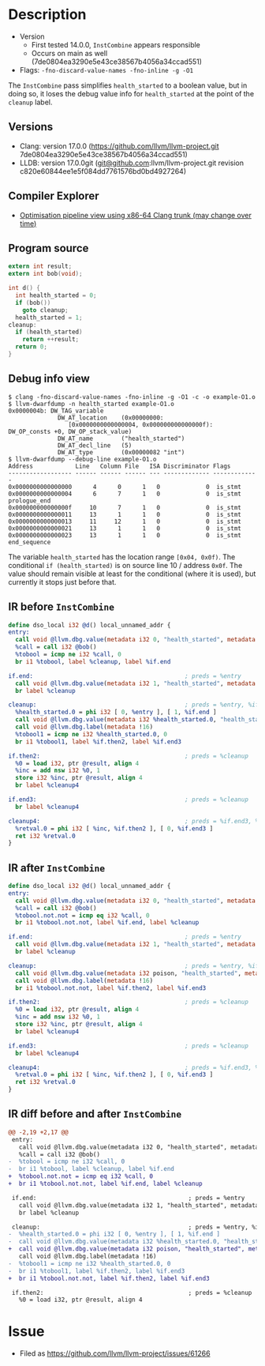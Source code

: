 # Description

* Version
  * First tested 14.0.0, `InstCombine` appears responsible
  * Occurs on main as well (7de0804ea3290e5e43ce38567b4056a34ccad551)
* Flags: `-fno-discard-value-names -fno-inline -g -O1`

The `InstCombine` pass simplifies `health_started` to a boolean value, but in
doing so, it loses the debug value info for `health_started` at the point of the
`cleanup` label.

## Versions

* Clang: version 17.0.0 (https://github.com/llvm/llvm-project.git 7de0804ea3290e5e43ce38567b4056a34ccad551)
* LLDB: version 17.0.0git (git@github.com:llvm/llvm-project.git revision c820e60844ee1e5f084dd7761576bd0bd4927264)

## Compiler Explorer

* [Optimisation pipeline view using x86-64 Clang trunk (may change over time)](https://godbolt.org/z/3q1417xj6)

## Program source

```c
extern int result;
extern int bob(void);

int d() {
  int health_started = 0;
  if (bob())
    goto cleanup;
  health_started = 1;
cleanup:
  if (health_started)
    return ++result;
  return 0;
}
```

## Debug info view

```
$ clang -fno-discard-value-names -fno-inline -g -O1 -c -o example-O1.o
$ llvm-dwarfdump -n health_started example-O1.o
0x0000004b: DW_TAG_variable
              DW_AT_location    (0x00000000:
                 [0x0000000000000004, 0x000000000000000f): DW_OP_consts +0, DW_OP_stack_value)
              DW_AT_name        ("health_started")
              DW_AT_decl_line   (5)
              DW_AT_type        (0x00000082 "int")
$ llvm-dwarfdump --debug-line example-O1.o
Address            Line   Column File   ISA Discriminator Flags
------------------ ------ ------ ------ --- ------------- -------------
0x0000000000000000      4      0      1   0             0  is_stmt
0x0000000000000004      6      7      1   0             0  is_stmt prologue_end
0x000000000000000f     10      7      1   0             0  is_stmt
0x0000000000000011     13      1      1   0             0  is_stmt
0x0000000000000013     11     12      1   0             0  is_stmt
0x0000000000000021     13      1      1   0             0  is_stmt
0x0000000000000023     13      1      1   0             0  is_stmt end_sequence
```

The variable `health_started` has the location range `[0x04, 0x0f)`. The
conditional `if (health_started)` is on source line 10 / address `0x0f`. The
value should remain visible at least for the conditional (where it is used), but
currently it stops just before that.

## IR before `InstCombine`

```llvm
define dso_local i32 @d() local_unnamed_addr {
entry:
  call void @llvm.dbg.value(metadata i32 0, "health_started", metadata !DIExpression())
  %call = call i32 @bob()
  %tobool = icmp ne i32 %call, 0
  br i1 %tobool, label %cleanup, label %if.end

if.end:                                           ; preds = %entry
  call void @llvm.dbg.value(metadata i32 1, "health_started", metadata !DIExpression())
  br label %cleanup

cleanup:                                          ; preds = %entry, %if.end
  %health_started.0 = phi i32 [ 0, %entry ], [ 1, %if.end ]
  call void @llvm.dbg.value(metadata i32 %health_started.0, "health_started", metadata !DIExpression())
  call void @llvm.dbg.label(metadata !16)
  %tobool1 = icmp ne i32 %health_started.0, 0
  br i1 %tobool1, label %if.then2, label %if.end3

if.then2:                                         ; preds = %cleanup
  %0 = load i32, ptr @result, align 4
  %inc = add nsw i32 %0, 1
  store i32 %inc, ptr @result, align 4
  br label %cleanup4

if.end3:                                          ; preds = %cleanup
  br label %cleanup4

cleanup4:                                         ; preds = %if.end3, %if.then2
  %retval.0 = phi i32 [ %inc, %if.then2 ], [ 0, %if.end3 ]
  ret i32 %retval.0
}
```

## IR after `InstCombine`

```llvm
define dso_local i32 @d() local_unnamed_addr {
entry:
  call void @llvm.dbg.value(metadata i32 0, "health_started", metadata !DIExpression())
  %call = call i32 @bob()
  %tobool.not.not = icmp eq i32 %call, 0
  br i1 %tobool.not.not, label %if.end, label %cleanup

if.end:                                           ; preds = %entry
  call void @llvm.dbg.value(metadata i32 1, "health_started", metadata !DIExpression())
  br label %cleanup

cleanup:                                          ; preds = %entry, %if.end
  call void @llvm.dbg.value(metadata i32 poison, "health_started", metadata !DIExpression())
  call void @llvm.dbg.label(metadata !16)
  br i1 %tobool.not.not, label %if.then2, label %if.end3

if.then2:                                         ; preds = %cleanup
  %0 = load i32, ptr @result, align 4
  %inc = add nsw i32 %0, 1
  store i32 %inc, ptr @result, align 4
  br label %cleanup4

if.end3:                                          ; preds = %cleanup
  br label %cleanup4

cleanup4:                                         ; preds = %if.end3, %if.then2
  %retval.0 = phi i32 [ %inc, %if.then2 ], [ 0, %if.end3 ]
  ret i32 %retval.0
}
```

## IR diff before and after `InstCombine`

```diff
@@ -2,19 +2,17 @@
 entry:
   call void @llvm.dbg.value(metadata i32 0, "health_started", metadata !DIExpression())
   %call = call i32 @bob()
-  %tobool = icmp ne i32 %call, 0
-  br i1 %tobool, label %cleanup, label %if.end
+  %tobool.not.not = icmp eq i32 %call, 0
+  br i1 %tobool.not.not, label %if.end, label %cleanup

 if.end:                                           ; preds = %entry
   call void @llvm.dbg.value(metadata i32 1, "health_started", metadata !DIExpression())
   br label %cleanup

 cleanup:                                          ; preds = %entry, %if.end
-  %health_started.0 = phi i32 [ 0, %entry ], [ 1, %if.end ]
-  call void @llvm.dbg.value(metadata i32 %health_started.0, "health_started", metadata !DIExpression())
+  call void @llvm.dbg.value(metadata i32 poison, "health_started", metadata !DIExpression())
   call void @llvm.dbg.label(metadata !16)
-  %tobool1 = icmp ne i32 %health_started.0, 0
-  br i1 %tobool1, label %if.then2, label %if.end3
+  br i1 %tobool.not.not, label %if.then2, label %if.end3

 if.then2:                                         ; preds = %cleanup
   %0 = load i32, ptr @result, align 4
```

# Issue

* Filed as https://github.com/llvm/llvm-project/issues/61266
